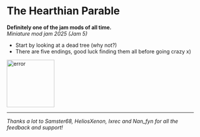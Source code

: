 # The Hearthian Parable
**Definitely one of the jam mods of all time.**  
*Miniature mod jam 2025 (Jam 5)*

- Start by looking at a dead tree (why not?)
- There are five endings, good luck finding them all before going crazy x)

<img width="128" alt="error" src="https://github.com/user-attachments/assets/8f96286f-4928-47ba-881c-db9624a96e7e" />  

-----  
*Thanks a lot to Samster68, HeliosXenon, Ixrec and Nan_fyn for all the feedback and support!*
